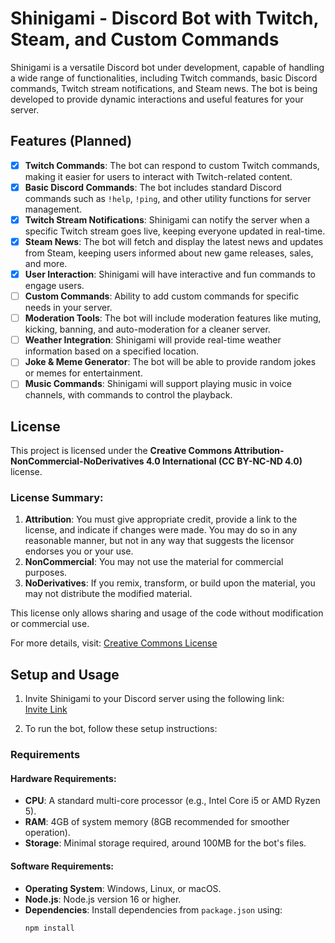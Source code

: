 # Shinigami - Discord Bot with Twitch, Steam, and Custom Commands

Shinigami is a versatile Discord bot under development, capable of handling a wide range of functionalities, including Twitch commands, basic Discord commands, Twitch stream notifications, and Steam news. The bot is being developed to provide dynamic interactions and useful features for your server.

## Features (Planned)

- [x] **Twitch Commands**: The bot can respond to custom Twitch commands, making it easier for users to interact with Twitch-related content.
- [x] **Basic Discord Commands**: The bot includes standard Discord commands such as `!help`, `!ping`, and other utility functions for server management.
- [x] **Twitch Stream Notifications**: Shinigami can notify the server when a specific Twitch stream goes live, keeping everyone updated in real-time.
- [x] **Steam News**: The bot will fetch and display the latest news and updates from Steam, keeping users informed about new game releases, sales, and more.
- [x] **User Interaction**: Shinigami will have interactive and fun commands to engage users.
- [ ] **Custom Commands**: Ability to add custom commands for specific needs in your server.
- [ ] **Moderation Tools**: The bot will include moderation features like muting, kicking, banning, and auto-moderation for a cleaner server.
- [ ] **Weather Integration**: Shinigami will provide real-time weather information based on a specified location.
- [ ] **Joke & Meme Generator**: The bot will be able to provide random jokes or memes for entertainment.
- [ ] **Music Commands**: Shinigami will support playing music in voice channels, with commands to control the playback.

## License

This project is licensed under the **Creative Commons Attribution-NonCommercial-NoDerivatives 4.0 International (CC BY-NC-ND 4.0)** license.

### License Summary:

1. **Attribution**: You must give appropriate credit, provide a link to the license, and indicate if changes were made. You may do so in any reasonable manner, but not in any way that suggests the licensor endorses you or your use.
2. **NonCommercial**: You may not use the material for commercial purposes.
3. **NoDerivatives**: If you remix, transform, or build upon the material, you may not distribute the modified material.

This license only allows sharing and usage of the code without modification or commercial use.

For more details, visit: [Creative Commons License](https://creativecommons.org/licenses/by-nc-nd/4.0/)

## Setup and Usage

1. Invite Shinigami to your Discord server using the following link:  
   [Invite Link](https://discord.com/oauth2/authorize?client_id=YOUR_CLIENT_ID&scope=bot&permissions=2147483647)

2. To run the bot, follow these setup instructions:

### Requirements

#### Hardware Requirements:
- **CPU**: A standard multi-core processor (e.g., Intel Core i5 or AMD Ryzen 5).
- **RAM**: 4GB of system memory (8GB recommended for smoother operation).
- **Storage**: Minimal storage required, around 100MB for the bot's files.

#### Software Requirements:
- **Operating System**: Windows, Linux, or macOS.
- **Node.js**: Node.js version 16 or higher.
- **Dependencies**: Install dependencies from `package.json` using:
  ```bash
  npm install
